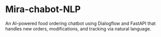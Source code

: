 # Mira-chabot-NLP
An AI-powered food ordering chatbot using Dialogflow and FastAPI that handles new orders, modifications, and tracking via natural language.
